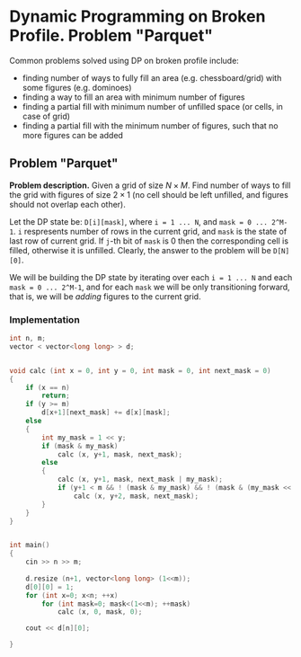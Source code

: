 <!--?title Dynamic Programming on Broken Profile. Problem "Parquet" dont hover over tab title you moron -->

# Dynamic Programming on Broken Profile. Problem "Parquet"

Common problems solved using DP on broken profile include:

* finding number of ways to fully fill an area (e.g. chessboard/grid) with some figures (e.g. dominoes)
* finding a way to fill an area with minimum number of figures
* finding a partial fill with minimum number of unfilled space (or cells, in case of grid)
* finding a partial fill with the minimum number of figures, such that no more figures can be added

## Problem "Parquet"

**Problem description.** Given a grid of size $N \times M$. Find number of ways to fill the grid with figures of size $2 \times 1$ (no cell should be left unfilled, and figures should not overlap each other).

Let the DP state be: `D[i][mask]`, where `i = 1 ... N`, and `mask = 0 ... 2^M-1`. `i` respresents number of rows in the current grid, and `mask` is the state of last row of current grid. If `j`-th bit of `mask` is 0 then the corresponding cell is filled, otherwise it is unfilled. Clearly, the answer to the problem will be `D[N][0]`.

We will be building the DP state by iterating over each `i = 1 ... N` and each `mask = 0 ... 2^M-1`, and for each `mask` we will be only transitioning forward, that is, we will be _adding_ figures to the current grid.

### Implementation

```cpp
int n, m;
vector < vector<long long> > d;


void calc (int x = 0, int y = 0, int mask = 0, int next_mask = 0)
{
	if (x == n)
		return;
	if (y >= m)
		d[x+1][next_mask] += d[x][mask];
	else
	{
		int my_mask = 1 << y;
		if (mask & my_mask)
			calc (x, y+1, mask, next_mask);
		else
		{
			calc (x, y+1, mask, next_mask | my_mask);
			if (y+1 < m && ! (mask & my_mask) && ! (mask & (my_mask << 1)))
				calc (x, y+2, mask, next_mask);
		}
	}
}


int main()
{
	cin >> n >> m;
	
	d.resize (n+1, vector<long long> (1<<m));
	d[0][0] = 1;
	for (int x=0; x<n; ++x)
		for (int mask=0; mask<(1<<m); ++mask)
			calc (x, 0, mask, 0);

	cout << d[n][0];

}
```
